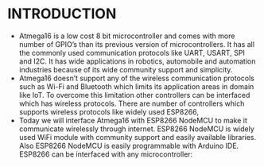# **INTRODUCTION**
* Atmega16 is a low cost 8 bit microcontroller and comes with more number of GPIO’s than its previous version of microcontrollers. It has all the commonly used communication protocols like UART, USART, SPI and I2C. It has wide applications in robotics, automobile and automation industries because of its wide community support and simplicity.
* Atmega16 doesn’t support any of the wireless communication protocols such as Wi-Fi and Bluetooth which limits its application areas in domain like IoT.  To overcome this limitation other controllers can be interfaced which has wireless protocols. There are number of controllers which supports wireless protocols like widely used ESP8266,
* Today we will interface Atmega16 with ESP8266 NodeMCU to make it communicate wirelessly through internet. ESP8266 NodeMCU is widely used WiFi module with community support and easily available libraries. Also ESP8266 NodeMCU is easily programmable with Arduino IDE. ESP8266 can be interfaced with any microcontroller:


